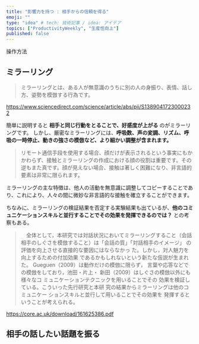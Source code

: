 ```yaml
---
title: "影響力を持つ : 相手からの信頼を得る"
emoji: ""
type: "idea" # tech: 技術記事 / idea: アイデア
topics: ["ProductivityWeekly", "生産性向上"]
published: false
---
```



操作方法


## ミラーリング

> ミラーリングとは、ある人が無意識のうちに別の人の身振り、表情、話し方、姿勢を模倣する行為です。

https://www.sciencedirect.com/science/article/abs/pii/S1389041723000232

簡単に説明すると **相手と同じ行動をとることで、好感度が上がる** のがミラーリングです。
しかし、厳密なミラーリングには、**呼吸数、声の変調、リズム、呼吸の一時停止、動きの強さの模倣など、より細かい調整が含まれます。** 

> リモート通信手段を使用する場合、顔だけが表示されるという事実にもかかわらず、接触とミラーリングの作成における顔の役割は重要です。その逆もまた真です。顔が見えない場合、接触は著しく困難になり、非言語的要素は非常に限られます。

ミラーリングの主な特徴は、他人の活動を無意識に調整してコピーすることであり、これにより、人々の間に微妙な非言語的な接触を確立することができます。

ちなみに、ミラーリングの検証結果を否定する実験結果も出ているが、**他のコミュニケーションスキルと並行することでその効果を発揮できるのでは？** との考察もある。

> 　全体として，本研究では対話状況においてミラーリングすること（会話相手のしぐさを模倣すること）は「会話の質」「対話相手のイメージ」
の評価を向上させる直接的な要因にはならなかっ
た。しかし，対人魅力を向上するための付加効果
であるかもしれないという新たな仮説が生まれた。
Gueguen（2009）は動作だけの模倣に限らず，
言葉や応答などでの模倣をしており，池田・片上・
新田（2009）はしぐさの模倣以外にも様々なコ
ミュニケーションテクニックを用いることでその
効果を検証している。こういった先行研究と本研
究の結果からミラーリングは他のコミュニケー
ションスキルと並行して用いることでその効果を
発揮するということが考えられる。

https://core.ac.uk/download/161625386.pdf


## 相手の話したい話題を振る



















